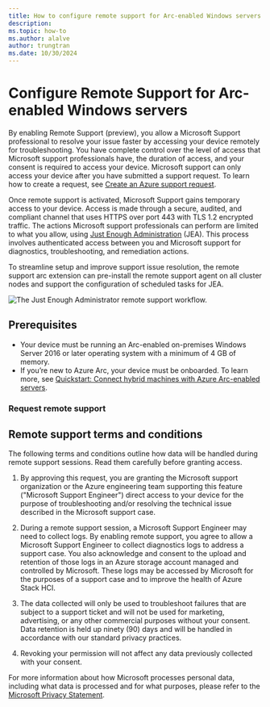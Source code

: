 ```yaml
---
title: How to configure remote support for Arc-enabled Windows servers (preview)
description: 
ms.topic: how-to
ms.author: alalve
author: trungtran
ms.date: 10/30/2024
---
```


# Configure Remote Support for Arc-enabled Windows servers

By enabling Remote Support (preview), you allow a Microsoft Support professional to resolve your issue faster by accessing your device remotely for troubleshooting. You have complete control over the level of access that Microsoft support professionals have, the duration of access, and your consent is required to access your device. Microsoft support can only access your device after you have submitted a support request. To learn how to create a request, see [Create an Azure support request](/azure/azure-portal/supportability/how-to-create-azure-support-request).

Once remote support is activated, Microsoft Support gains temporary access to your device. Access is made through a secure, audited, and compliant channel that uses HTTPS over port 443 with TLS 1.2 encrypted traffic. The actions Microsoft support professionals can perform are limited to what you allow, using [Just Enough Administration](/powershell/scripting/security/remoting/jea/overview) (JEA). This process involves authenticated access between you and Microsoft support for diagnostics, troubleshooting, and remediation actions.

To streamline setup and improve support issue resolution, the remote support arc extension can pre-install the remote support agent on all cluster nodes and support the configuration of scheduled tasks for JEA.

![The Just Enough Administrator remote support workflow.]()

## Prerequisites

- Your device must be running an Arc-enabled on-premises Windows Server 2016 or later operating system with a minimum of 4 GB of memory.
- If you’re new to Azure Arc, your device must be onboarded. To learn more, see [Quickstart: Connect hybrid machines with Azure Arc-enabled servers](/azure/azure-arc/servers/learn/quick-enable-hybrid-vm).

### Request remote support



## Remote support terms and conditions

The following terms and conditions outline how data will be handled during remote support sessions. Read them carefully before granting access.

1. By approving this request, you are granting the Microsoft support organization or the Azure engineering team supporting this feature ("Microsoft Support Engineer") direct access to your device for the purpose of troubleshooting and/or resolving the technical issue described in the Microsoft support case.

1. During a remote support session, a Microsoft Support Engineer may need to collect logs. By enabling remote support, you agree to allow a Microsoft Support Engineer to collect diagnostics logs to address a support case. You also acknowledge and consent to the upload and retention of those logs in an Azure storage account managed and controlled by Microsoft. These logs may be accessed by Microsoft for the purposes of a support case and to improve the health of Azure Stack HCI.

1. The data collected will only be used to troubleshoot failures that are subject to a support ticket and will not be used for marketing, advertising, or any other commercial purposes without your consent. Data retention is held up ninety (90) days and will be handled in accordance with our standard privacy practices.

1. Revoking your permission will not affect any data previously collected with your consent.

For more information about how Microsoft processes personal data, including what data is processed and for what purposes, please refer to the [Microsoft Privacy Statement](https://www.microsoft.com/privacy/privacystatement).
